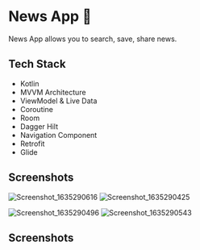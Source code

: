 # News App 📰 


News App allows you to search, save, share news.
<h2>Tech Stack</h2>

<ul>
  <li>Kotlin</li>
  <li>MVVM Architecture</li>
  <li>ViewModel & Live Data</li>
  <li>Coroutine</li>
  <li>Room</li>
  <li>Dagger Hilt</li>
  <li>Navigation Component</li>
  <li>Retrofit</li>
  <li>Glide</li>
</ul>  

<h2>Screenshots</h2>

![Screenshot_1635290616](https://user-images.githubusercontent.com/44711480/138977865-d3bc04fe-aaed-4992-8f13-3c5c277c8997.png)     ![Screenshot_1635290425](https://user-images.githubusercontent.com/44711480/138977874-702894a4-f369-4f57-81e7-8169f4d56c85.png)

![Screenshot_1635290496](https://user-images.githubusercontent.com/44711480/138977889-fe2529ac-f4ba-4737-beb8-d5a4bb9c330b.png)     ![Screenshot_1635290543](https://user-images.githubusercontent.com/44711480/138977894-a8469f66-5653-4e73-b6d0-99763e2563ef.png)


<h2>Screenshots</h2>
